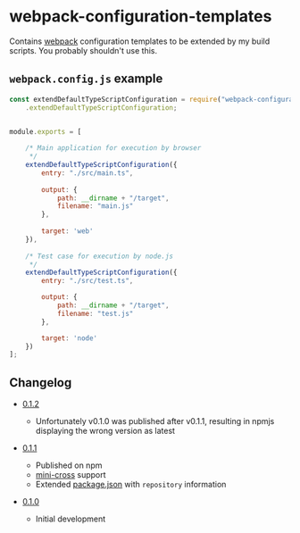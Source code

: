 # webpack-configuration-templates

Contains [webpack](https://webpack.js.org/) configuration templates to be
extended by my build scripts. You probably shouldn't use this.



## `webpack.config.js` example

```javascript
const extendDefaultTypeScriptConfiguration = require("webpack-configuration-templates")
    .extendDefaultTypeScriptConfiguration;


module.exports = [
    
    /* Main application for execution by browser
     */
    extendDefaultTypeScriptConfiguration({
        entry: "./src/main.ts",
        
        output: {
            path: __dirname + "/target",
            filename: "main.js"
        },
        
        target: 'web'
    }),
    
    /* Test case for execution by node.js
     */
    extendDefaultTypeScriptConfiguration({
        entry: "./src/test.ts",

        output: {
            path: __dirname + "/target",
            filename: "test.js"
        },

        target: 'node'
    })
];
```


## Changelog

 * [0.1.2](https://github.com/ooxi/webpack-configuration-templates/releases/tag/v0.1.2)
   * Unfortunately v0.1.0 was published after v0.1.1, resulting in npmjs
     displaying the wrong version as latest

 * [0.1.1](https://github.com/ooxi/webpack-configuration-templates/releases/tag/v0.1.1)
   * Published on npm
   * [mini-cross](https://github.com/ooxi/mini-cross) support
   * Extended [package.json](package.json) with `repository` information

 * [0.1.0](https://github.com/ooxi/webpack-configuration-templates/releases/tag/v0.1.0)
   * Initial development

